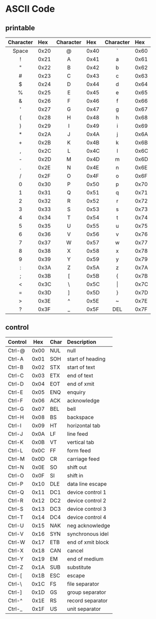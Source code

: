 
# ASCII Code

## printable

| Character | Hex  | Character | Hex  | Character | Hex  |
| :-------: | :--- | :-------: | :--- | :-------: | :--- |
|   Space   | 0x20 |     @     | 0x40 |     `     | 0x60 |
|     !     | 0x21 |     A     | 0x41 |     a     | 0x61 |
|     "     | 0x22 |     B     | 0x42 |     b     | 0x62 |
|     #     | 0x23 |     C     | 0x43 |     c     | 0x63 |
|     $     | 0x24 |     D     | 0x44 |     d     | 0x64 |
|     %     | 0x25 |     E     | 0x45 |     e     | 0x65 |
|     &     | 0x26 |     F     | 0x46 |     f     | 0x66 |
|     '     | 0x27 |     G     | 0x47 |     g     | 0x67 |
|     (     | 0x28 |     H     | 0x48 |     h     | 0x68 |
|     )     | 0x29 |     I     | 0x49 |     i     | 0x69 |
|     *     | 0x2A |     J     | 0x4A |     j     | 0x6A |
|     +     | 0x2B |     K     | 0x4B |     k     | 0x6B |
|     ,     | 0x2C |     L     | 0x4C |     l     | 0x6C |
|     -     | 0x2D |     M     | 0x4D |     m     | 0x6D |
|     .     | 0x2E |     N     | 0x4E |     n     | 0x6E |
|     /     | 0x2F |     O     | 0x4F |     o     | 0x6F |
|     0     | 0x30 |     P     | 0x50 |     p     | 0x70 |
|     1     | 0x31 |     Q     | 0x51 |     q     | 0x71 |
|     2     | 0x32 |     R     | 0x52 |     r     | 0x72 |
|     3     | 0x33 |     S     | 0x53 |     s     | 0x73 |
|     4     | 0x34 |     T     | 0x54 |     t     | 0x74 |
|     5     | 0x35 |     U     | 0x55 |     u     | 0x75 |
|     6     | 0x36 |     V     | 0x56 |     v     | 0x76 |
|     7     | 0x37 |     W     | 0x57 |     w     | 0x77 |
|     8     | 0x38 |     X     | 0x58 |     x     | 0x78 |
|     9     | 0x39 |     Y     | 0x59 |     y     | 0x79 |
|     :     | 0x3A |     Z     | 0x5A |     z     | 0x7A |
|     ;     | 0x3B |     [     | 0x5B |     {     | 0x7B |
|     <     | 0x3C |    \\     | 0x5C |    \|     | 0x7C |
|     =     | 0x3D |     ]     | 0x5D |     }     | 0x7D |
|     >     | 0x3E |     ^     | 0x5E |     ~     | 0x7E |
|     ?     | 0x3F |     _     | 0x5F |    DEL    | 0x7F |

## control

| Control |  Hex  | Char | Description       |
| :------ | :---: | :--- | :---------------- |
| Ctrl-@  | 0x00  | NUL  | null              |
| Ctrl-A  | 0x01  | SOH  | start of heading  |
| Ctrl-B  | 0x02  | STX  | start of text     |
| Ctrl-C  | 0x03  | ETX  | end of text       |
| Ctrl-D  | 0x04  | EOT  | end of xmit       |
| Ctrl-E  | 0x05  | ENQ  | enquiry           |
| Ctrl-F  | 0x06  | ACK  | acknowledge       |
| Ctrl-G  | 0x07  | BEL  | bell              |
| Ctrl-H  | 0x08  | BS   | backspace         |
| Ctrl-I  | 0x09  | HT   | horizontal tab    |
| Ctrl-J  | 0x0A  | LF   | line feed         |
| Ctrl-K  | 0x0B  | VT   | vertical tab      |
| Ctrl-L  | 0x0C  | FF   | form feed         |
| Ctrl-M  | 0x0D  | CR   | carriage feed     |
| Ctrl-N  | 0x0E  | SO   | shift out         |
| Ctrl-O  | 0x0F  | SI   | shift in          |
| Ctrl-P  | 0x10  | DLE  | data line escape  |
| Ctrl-Q  | 0x11  | DC1  | device control 1  |
| Ctrl-R  | 0x12  | DC2  | device control 2  |
| Ctrl-S  | 0x13  | DC3  | device control 3  |
| Ctrl-T  | 0x14  | DC4  | device control 4  |
| Ctrl-U  | 0x15  | NAK  | neg acknowledge   |
| Ctrl-V  | 0x16  | SYN  | synchronous idel  |
| Ctrl-W  | 0x17  | ETB  | end of xmit block |
| Ctrl-X  | 0x18  | CAN  | cancel            |
| Ctrl-Y  | 0x19  | EM   | end of medium     |
| Ctrl-Z  | 0x1A  | SUB  | substitute        |
| Ctrl-[  | 0x1B  | ESC  | escape            |
| Ctrl-\  | 0x1C  | FS   | file separator    |
| Ctrl-]  | 0x1D  | GS   | group separator   |
| Ctrl-^  | 0x1E  | RS   | record separator  |
| Ctrl-_  | 0x1F  | US   | unit separator    |